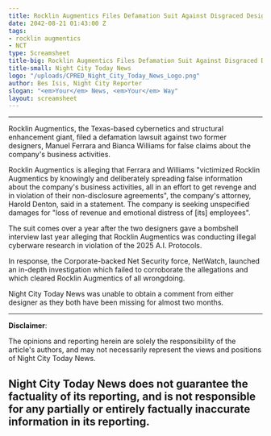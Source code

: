 ```yaml
---
title: Rocklin Augmentics Files Defamation Suit Against Disgraced Designers
date: 2042-08-21 01:43:00 Z
tags:
- rocklin augmentics
- NCT
type: Screamsheet
title-big: Rocklin Augmentics Files Defamation Suit Against Disgraced Designers
title-small: Night City Today News
logo: "/uploads/CPRED_Night_City_Today_News_Logo.png"
author: Bes Isis, Night City Reporter
slogan: "<em>Your</em> News, <em>Your</em> Way"
layout: screamsheet
---
```


---
Rocklin Augmentics, the Texas-based cybernetics and structural enhancement giant, filed a defamation lawsuit against two former designers, Manuel Ferrara and Bianca Williams for false claims about the company's business activities.

Rocklin Augmentics is alleging that Ferrara and Williams "victimized Rocklin Augmentics by knowingly and deliberately spreading false information about the company's business activities, all in an effort to get revenge and in violation of their non-disclosure agreements", the company's attorney, Harold Denton, said in a statement. The company is seeking unspecified damages for "loss of revenue and emotional distress of [its] employees".

The suit comes over a year after the two designers gave a bombshell interview last year alleging that Rocklin Augmentics was conducting illegal cyberware research in violation of the 2025 A.I. Protocols.

In response, the Corporate-backed Net Security force, NetWatch, launched an in-depth investigation which failed to corroborate the allegations and which cleared Rocklin Augmentics of all wrongdoing.

Night City Today News was unable to obtain a comment from either designer as they both have been missing for almost two months.

---
**Disclaimer**:

The opinions and reporting herein are solely the responsibility of the article's authors, and may not necessarily represent the views and positions of Night City Today News.

Night City Today News does not guarantee the factuality of its reporting, and is not responsible for any partially or entirely factually inaccurate information in its reporting.
---